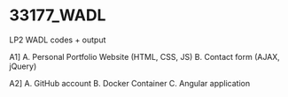 # 33177_WADL
LP2 WADL codes + output

A1] A. Personal Portfolio Website (HTML, CSS, JS)
    B. Contact form (AJAX, jQuery)
    
A2] A. GitHub account
    B. Docker Container
    C. Angular application

